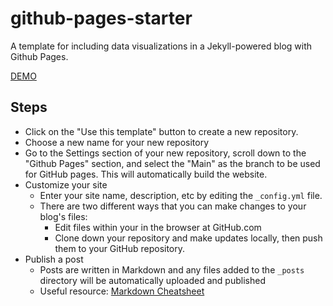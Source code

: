 # github-pages-starter

A template for including data visualizations in a Jekyll-powered blog with Github Pages.

[DEMO](https://musa-550-fall-2022.github.io/github-pages-starter/)

## Steps

- Click on the "Use this template" button to create a new repository.
- Choose a new name for your new repository
- Go to the Settings section of your new repository, scroll down to the "Github Pages" section, and select the "Main" as the branch to be used for GitHub pages. This will automatically build the website.
- Customize your site
  - Enter your site name, description, etc by editing the `_config.yml` file.
  - There are two different ways that you can make changes to your blog's files:
    - Edit files within your in the browser at GitHub.com
    - Clone down your repository and make updates locally, then push them to your GitHub repository.
- Publish a post
  - Posts are written in Markdown and any files added to the `_posts` directory will be automatically uploaded and published
  - Useful resource: [Markdown Cheatsheet](http://www.jekyllnow.com/Markdown-Style-Guide/)
